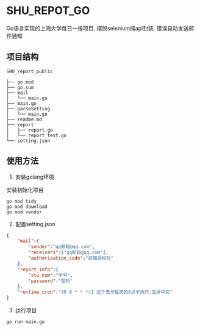 # SHU_REPOT_GO
Go语言实现的上海大学每日一报项目, 摆脱selenium纯api封装, 
错误自动发送邮件通知
## 项目结构
```
SHU_report_public

├── go.mod
├── go.sum
├── mail
│   └── main.go
├── main.go
├── parseSetting
│   └── main.go
├── readme.md
├── report
│   ├── report.go
│   └── report_test.go
└── setting.json
```

## 使用方法

1. 安装golang环境

安装初始化项目

``` shell
go mod tidy
go mod download
go mod vendor
```

2. 配置setting.json

``` json
{
    "mail":{
        "sender":"qq邮箱@qq.com",
        "receivers":["qq邮箱@qq.com"],
        "authorization_code":"邮箱授权码"
    },
    "report_info":{
        "stu_num":"学号",
        "password":"密码"
    },
    "runtime_cron":"30 6 * * */1 这个表示每天的6点半执行,去掉中文"
}
```

3. 运行项目

``` 
go run main.go
```
